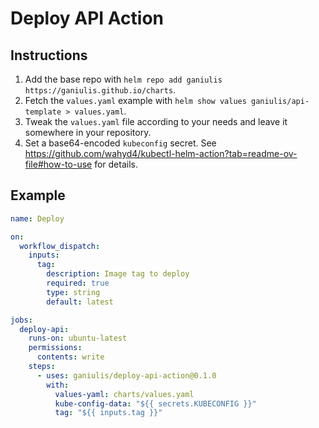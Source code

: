 # Deploy API Action

## Instructions

1. Add the base repo with `helm repo add ganiulis https://ganiulis.github.io/charts`.
2. Fetch the `values.yaml` example with `helm show values ganiulis/api-template > values.yaml`.
3. Tweak the `values.yaml` file according to your needs and leave it somewhere in your repository.
4. Set a base64-encoded `kubeconfig` secret. See https://github.com/wahyd4/kubectl-helm-action?tab=readme-ov-file#how-to-use for details.

## Example

```yaml
name: Deploy

on:
  workflow_dispatch:
    inputs:
      tag:
        description: Image tag to deploy
        required: true
        type: string
        default: latest

jobs:
  deploy-api:
    runs-on: ubuntu-latest
    permissions:
      contents: write
    steps:
      - uses: ganiulis/deploy-api-action@0.1.0
        with:
          values-yaml: charts/values.yaml
          kube-config-data: "${{ secrets.KUBECONFIG }}"
          tag: "${{ inputs.tag }}"
```
